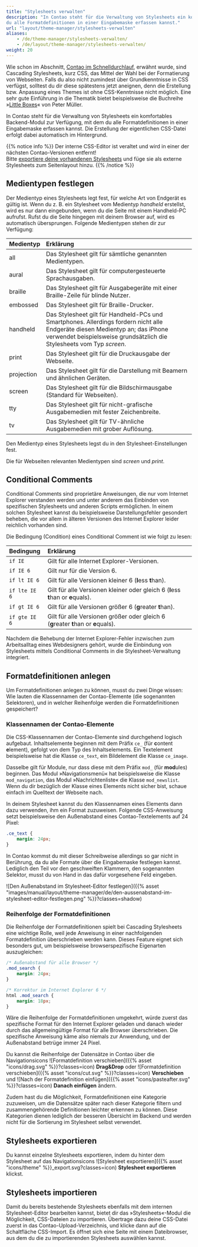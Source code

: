 ```yaml
---
title: "Stylesheets verwalten"
description: "In Contao steht für die Verwaltung von Stylesheets ein komfortables Backend-Modul zur Verfügung, mit dem 
du alle Formatdefinitionen in einer Eingabemaske erfassen kannst."
url: "layout/theme-manager/stylesheets-verwalten"
aliases:
    - /de/theme-manager/stylesheets-verwalten/
    - /de/layout/theme-manager/stylesheets-verwalten/
weight: 20
---
```


Wie schon im Abschnitt, [Contao im Schnelldurchlauf](../../../einleitung/contao-im-schnelldurchlauf/), erwähnt 
wurde, sind Cascading Stylesheets, kurz CSS, das Mittel der Wahl bei der Formatierung von Webseiten. Falls du also 
nicht zumindest über Grundkenntnisse in CSS verfügst, solltest du dir diese spätestens jetzt aneignen, denn die 
Erstellung bzw. Anpassung eines Themes ist ohne CSS-Kenntnisse nicht möglich. Eine sehr gute Einführung in die Thematik 
bietet beispielsweise die Buchreihe »[Little Boxes](https://www.little-boxes.de/little-boxes-teil1-online.html)« 
von Peter Müller.

In Contao steht für die Verwaltung von Stylesheets ein komfortables Backend-Modul zur Verfügung, mit dem du alle 
Formatdefinitionen in einer Eingabemaske erfassen kannst. Die Erstellung der eigentlichen CSS-Datei erfolgt dabei 
automatisch im Hintergrund.

{{% notice info %}}
Der interne CSS-Editor ist veraltet und wird in einer der nächsten Contao-Versionen entfernt!  
Bitte [exportiere deine vorhandenen Stylesheets](#stylesheets-exportieren) und füge sie als externe Stylesheets zum 
Seitenlayout hinzu.
{{% /notice %}}


## Medientypen festlegen

Der Medientyp eines Stylesheets legt fest, für welche Art von Endgerät es gültig ist. Wenn du z. B. ein Stylesheet vom 
Medientyp *handheld* erstellst, wird es nur dann eingebunden, wenn du die Seite mit einem Handheld-PC aufrufst. Rufst 
du die Seite hingegen mit deinem Browser auf, wird es automatisch übersprungen. Folgende Medientypen stehen dir zur 
Verfügung:

| Medientyp    | Erklärung                                                                                           |
|:-------------|:----------------------------------------------------------------------------------------------------|
| all          | Das Stylesheet gilt für sämtliche genannten Medientypen.                                            |
| aural        | Das Stylesheet gilt für computergesteuerte Sprachausgaben.                                          |
| braille      | Das Stylesheet gilt für Ausgabegeräte mit einer Braille-Zeile für blinde Nutzer.                    |
| embossed     | Das Stylesheet gilt für Braille-Drucker.                                                            |
| handheld     | Das Stylesheet gilt für Handheld-PCs und Smartphones. Allerdings fordern nicht alle Endgeräte diesen Medientyp an; das iPhone verwendet beispielsweise grundsätzlich die Stylesheets vom Typ _screen_. |
| print        | Das Stylesheet gilt für die Druckausgabe der Webseite.                                              |
| projection   | Das Stylesheet gilt für die Darstellung mit Beamern und ähnlichen Geräten.                          |
| screen       | Das Stylesheet gilt für die Bildschirmausgabe (Standard für Webseiten).                             |
| tty          | Das Stylesheet gilt für nicht-grafische Ausgabemedien mit fester Zeichenbreite.                     |
| tv           | Das Stylesheet gilt für TV-ähnliche Ausgabemedien mit grober Auflösung.                             |

Den Medientyp eines Stylesheets legst du in den Stylesheet-Einstellungen fest.

Die für Webseiten relevanten Medientypen sind *screen* und *print*.


## Conditional Comments

Conditional Comments sind proprietäre Anweisungen, die nur vom Internet Explorer verstanden werden und unter anderem 
das Einbinden von spezifischen Stylesheets und anderen Scripts ermöglichen. In einem solchen Stylesheet kannst du 
beispielsweise Darstellungsfehler gesondert beheben, die vor allem in älteren Versionen des Internet Explorer leider 
reichlich vorhanden sind.

Die Bedingung (Condition) eines Conditional Comment ist wie folgt zu lesen:

| Bedingung       | Erklärung                                                                          |
|:----------------|:-----------------------------------------------------------------------------------|
| `if IE`         | Gilt für alle Internet Explorer-Versionen.                                         |
| `if IE 6`       | Gilt nur für die Version 6.                                                        |
| `if lt IE 6`    | Gilt für alle Versionen kleiner 6 (**l**ess **t**han).                             |
| `if lte IE 6`   | Gilt für alle Versionen kleiner oder gleich 6 (**l**ess **t**han or **e**quals).   |
| `if gt IE 6`    | Gilt für alle Versionen größer 6 (**g**reater **t**han).                           |
| `if gte IE 6`   | Gilt für alle Versionen größer oder gleich 6 (**g**reater **t**han or **e**quals). |

Nachdem die Behebung der Internet Explorer-Fehler inzwischen zum Arbeitsalltag eines Webdesigners gehört, wurde die 
Einbindung von Stylesheets mittels Conditional Comments in die Stylesheet-Verwaltung integriert.


## Formatdefinitionen anlegen

Um Formatdefinitionen anlegen zu können, musst du zwei Dinge wissen: Wie lauten die Klassennamen der Contao-Elemente 
(die sogenannten Selektoren), und in welcher Reihenfolge werden die Formatdefinitionen gespeichert?


### Klassennamen der Contao-Elemente

Die CSS-Klassennamen der Contao-Elemente sind durchgehend logisch aufgebaut. Inhaltselemente beginnen mit dem Präfix 
`ce_` (für **c**ontent **e**lement), gefolgt von dem Typ des Inhaltselements. Ein Textelement beispielsweise 
hat die Klasse `ce_text`, ein Bildelement die Klasse `ce_image`.

Dasselbe gilt für Module, nur dass diese mit dem Präfix `mod_` (für **mod**ules) beginnen. Das Modul 
»Navigationsmenü« hat beispielsweise die Klasse `mod_navigation`, das Modul »Nachrichtenliste« die Klasse 
`mod_newslist`. Wenn du dir bezüglich der Klasse eines Elements nicht sicher bist, schaue einfach im 
Quelltext der Webseite nach.

In deinem Stylesheet kannst du den Klassennamen eines Elements dann dazu verwenden, ihm ein Format zuzuweisen. Folgende 
CSS-Anweisung setzt beispielsweise den Außenabstand eines Contao-Textelements auf 24 Pixel:

```css
.ce_text {
    margin: 24px;
}
```

In Contao kommst du mit dieser Schreibweise allerdings so gar nicht in Berührung, da du alle Formate über die 
Eingabemaske festlegen kannst. Lediglich den Teil vor den geschweiften Klammern, den sogenannten Selektor, musst du von 
Hand in das dafür vorgesehene Feld eingeben.

![Den Außenabstand im Stylesheet-Editor festlegen]({{% asset "images/manual/layout/theme-manager/de/den-aussenabstand-im-stylesheet-editor-festlegen.png" %}}?classes=shadow)


### Reihenfolge der Formatdefinitionen

Die Reihenfolge der Formatdefinitionen spielt bei Cascading Stylesheets eine wichtige Rolle, weil jede Anweisung in 
einer nachfolgenden Formatdefinition überschrieben werden kann. Dieses Feature eignet sich besonders gut, um 
beispielsweise browserspezifische Eigenarten auszugleichen:

```css
/* Außenabstand für alle Browser */
.mod_search {
    margin: 24px;
}

/* Korrektur im Internet Explorer 6 */
html .mod_search {
    margin: 18px;
}
```

Wäre die Reihenfolge der Formatdefinitionen umgekehrt, würde zuerst das spezifische Format für den Internet Explorer 
geladen und danach wieder durch das allgemeingültige Format für alle Browser überschrieben. Die spezifische Anweisung 
käme also niemals zur Anwendung, und der Außenabstand betrüge immer 24 Pixel.

Du kannst die Reihenfolge der Datensätze in Contao über die Navigationsicons 
![Formatdefinition verschieben]({{% asset "icons/drag.svg" %}}?classes=icon) **Drag&Drop** oder 
![Formatdefinition verschieben]({{% asset "icons/cut.svg" %}}?classes=icon) **Verschieben** und 
![Nach der Formatdefinition einfügen]({{% asset "icons/pasteafter.svg" %}}?classes=icon) **Danach einfügen** ändern.

Zudem hast du die Möglichkeit, Formatdefinitionen eine Kategorie zuzuweisen, um die Datensätze später nach dieser 
Kategorie filtern und zusammengehörende Definitionen leichter erkennen zu können. Diese Kategorien dienen lediglich der 
besseren Übersicht im Backend und werden nicht für die Sortierung im Stylesheet selbst verwendet.


## Stylesheets exportieren

Du kannst einzelne Stylesheets exportieren, indem du hinter dem Stylesheet auf das Navigationsicons 
![Stylesheet exportieren]({{% asset "icons/theme" %}}_export.svg?classes=icon) **Stylesheet exportieren** klickst.


## Stylesheets importieren

Damit du bereits bestehende Stylesheets ebenfalls mit dem internen Stylesheet-Editor bearbeiten kannst, bietet dir das 
»Stylesheets«-Modul die Möglichkeit, CSS-Dateien zu importieren. Übertrage dazu deine CSS-Datei zuerst in das 
Contao-Upload-Verzeichnis, und klicke dann auf die Schaltfläche CSS-Import. Es öffnet sich eine Seite mit einem 
Dateibrowser, aus dem du die zu importierenden Stylesheets auswählen kannst.
